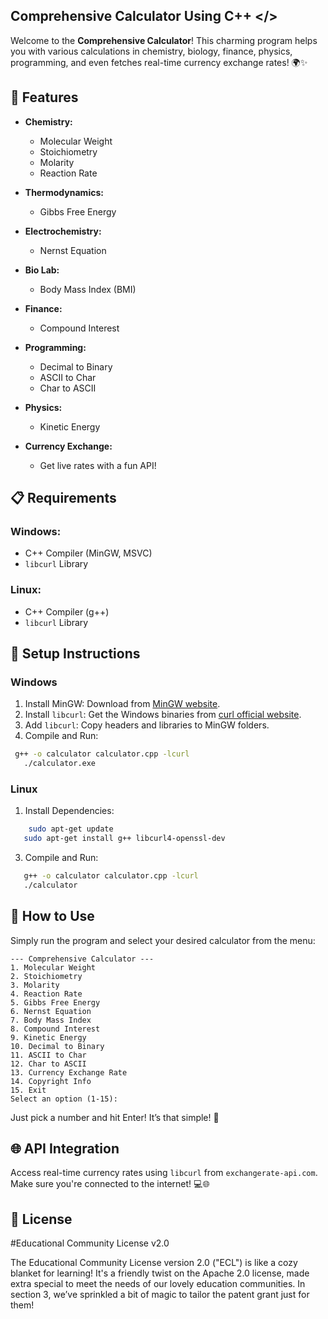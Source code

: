 ## Comprehensive Calculator Using C++ </>





Welcome to the **Comprehensive Calculator**! This charming program helps you with various calculations in chemistry, biology, finance, physics, programming, and even fetches real-time currency exchange rates! 🌍✨

## 🌟 Features

- **Chemistry:** 
  - Molecular Weight
  - Stoichiometry
  - Molarity
  - Reaction Rate

- **Thermodynamics:** 
  - Gibbs Free Energy

- **Electrochemistry:** 
  - Nernst Equation

- **Bio Lab:** 
  - Body Mass Index (BMI)

- **Finance:** 
  - Compound Interest

- **Programming:** 
  - Decimal to Binary
  - ASCII to Char
  - Char to ASCII

- **Physics:** 
  - Kinetic Energy

- **Currency Exchange:** 
  - Get live rates with a fun API!

## 📋 Requirements

### Windows:
- C++ Compiler (MinGW, MSVC)
- `libcurl` Library

### Linux:
- C++ Compiler (g++)
- `libcurl` Library

## 🚀 Setup Instructions

### Windows


1. Install MinGW: Download from [MinGW website](https://sourceforge.net/projects/mingw/).
2. Install `libcurl`: Get the Windows binaries from [curl official website](https://curl.se/windows/).
3. Add `libcurl`: Copy headers and libraries to MinGW folders.
4. Compile and Run:

```bash
 g++ -o calculator calculator.cpp -lcurl
   ./calculator.exe
```

### Linux


1. Install Dependencies:
```bash
    sudo apt-get update
   sudo apt-get install g++ libcurl4-openssl-dev
```
3. Compile and Run:
```bash
   g++ -o calculator calculator.cpp -lcurl
   ./calculator
```

## 🎉 How to Use

Simply run the program and select your desired calculator from the menu:

```
--- Comprehensive Calculator ---
1. Molecular Weight
2. Stoichiometry
3. Molarity
4. Reaction Rate
5. Gibbs Free Energy
6. Nernst Equation
7. Body Mass Index
8. Compound Interest
9. Kinetic Energy
10. Decimal to Binary
11. ASCII to Char
12. Char to ASCII
13. Currency Exchange Rate
14. Copyright Info
15. Exit
Select an option (1-15):
```

Just pick a number and hit Enter! It’s that simple! 🎈

## 🌐 API Integration

Access real-time currency rates using `libcurl` from `exchangerate-api.com`. Make sure you're connected to the internet! 💻🌐

## 📝 License

#Educational Community License v2.0

The Educational Community License version 2.0 ("ECL") is like a cozy blanket for learning! It's a friendly twist on the Apache 2.0 license, made extra special to meet the needs of our lovely education communities. In section 3, we’ve sprinkled a bit of magic to tailor the patent grant just for them!
